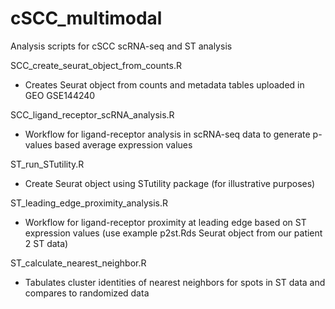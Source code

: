 # cSCC_multimodal
Analysis scripts for cSCC scRNA-seq and ST analysis

SCC_create_seurat_object_from_counts.R
- Creates Seurat object from counts and metadata tables uploaded in GEO GSE144240

SCC_ligand_receptor_scRNA_analysis.R
- Workflow for ligand-receptor analysis in scRNA-seq data to generate p-values based average expression values

ST_run_STutility.R
- Create Seurat object using STutility package (for illustrative purposes)

ST_leading_edge_proximity_analysis.R
- Workflow for ligand-receptor proximity at leading edge based on ST expression values (use example p2st.Rds Seurat object from our patient 2 ST data)

ST_calculate_nearest_neighbor.R
- Tabulates cluster identities of nearest neighbors for spots in ST data and compares to randomized data
